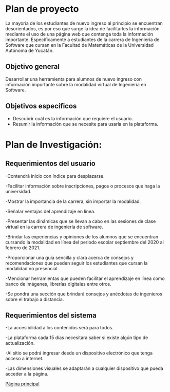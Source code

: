 # Plan de proyecto

La mayoría de los estudiantes de nuevo ingreso al principio se encuentran desorientados, es por eso que surge la idea de facilitarles la información mediante el uso de una página web que contenga toda la información importante. 
Específicamente a estudiantes de la carrera de Ingeniería de Software que cursan en la Facultad de Matemáticas de la Universidad Autónoma de Yucatán.

## Objetivo general
Desarrollar una herramienta para alumnos de nuevo ingreso con información importante sobre la modalidad virtual de Ingeniería en Software.

## Objetivos específicos
- Descubrir cuál es la información que requiere el usuario.
- Resumir la información que se necesite para usarla en la plataforma.



# Plan de Investigación: 

## Requerimientos del usuario
-Contendrá inicio con índice para desplazarse.

-Facilitar información sobre inscripciones, pagos o procesos que haga la universidad. 

-Mostrar la importancia de la carrera, sin importar la modalidad.

-Señalar ventajas del aprendizaje en línea.

-Presentar las dinámicas que se llevan a cabo en las sesiones de clase virtual en la carrera de ingeniería de software.

-Brindar las experiencias y opiniones de los alumnos que se encuentran cursando la modalidad en línea del periodo escolar septiembre del 2020 al febrero de 2021.

-Proporcionar una guía sencilla y clara acerca de consejos y recomendaciones que pueden seguir los estudiantes que cursan la modalidad no presencial.

-Mencionar herramientas que pueden facilitar el aprendizaje en línea como banco de imágenes, librerías digitales entre otros.

-Se pondrá una sección que brindará consejos y anécdotas de ingenieros sobre el trabajo a distancia.

## Requerimientos del sistema 
-La accesibilidad a los contenidos será para todos.

-La plataforma cada 15 días necesitara saber si existe algún tipo de actualización.

-Al sitio se podrá ingresar desde un dispositivo electrónico que tenga acceso a internet.

-Las dimensiones visuales se adaptarán a cualquier dispositivo que pueda acceder a la página.

[Página principal](https://github.com/Equipo-13FIS/Ingenieria-en-linea)
